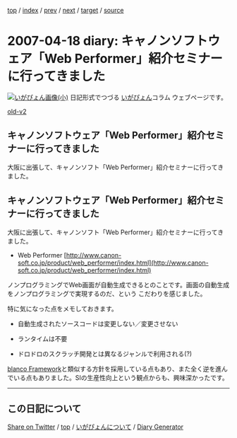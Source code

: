 [top](../index.html) 
 / [index](index.html) 
 / [prev](ig070417.html) 
 / [next](ig070419.html) 
 / [target](https://igapyon.github.io/diary/2007/ig070418.html) 
 / [source](https://github.com/igapyon/diary/blob/gh-pages/2007/ig070418.html.src.md) 

2007-04-18 diary: キャノンソフトウェア「Web Performer」紹介セミナーに行ってきました
=====================================================================================================
[![いがぴょん画像(小)](https://igapyon.github.io/diary/images/iga200306s.jpg "いがぴょん")](https://igapyon.github.io/diary/memo/memoigapyon.html) 日記形式でつづる [いがぴょん](https://igapyon.github.io/diary/memo/memoigapyon.html)コラム ウェブページです。

[old-v2](ig070418-orig.html)

## キャノンソフトウェア「Web Performer」紹介セミナーに行ってきました

大阪に出張して、キャノンソフト「Web Performer」紹介セミナーに行ってきました。


## キャノンソフトウェア「Web Performer」紹介セミナーに行ってきました

大阪に出張して、キャノンソフト「Web Performer」紹介セミナーに行ってきました。

* Web Performer
  [http://www.canon-soft.co.jp/product/web_performer/index.html](http://www.canon-soft.co.jp/product/web_performer/index.html)

ノンプログラミングでWeb画面が自動生成できるとのことです。画面の自動生成をノンプログラミングで実現するのだ、という こだわりを感じました。

特に気になった点をメモしておきます。

* 自動生成されたソースコードは変更しない／変更させない
  
* ランタイムは不要
  
* ドロドロのスクラッチ開発とは異なるジャンルで利用される(?)

[blanco Framework](http://www.igapyon.jp/blanco/blanco.ja.html)と類似する方針を採用している点もあり、また全く逆を進んでいる点もありました。SIの生産性向上という観点からも、興味深かったです。

----------------------------------------------------------------------------------------------------

## この日記について

[Share on Twitter](https://twitter.com/intent/tweet?hashtags=igapyon%2Cdiary%2C%E3%81%84%E3%81%8C%E3%81%B4%E3%82%87%E3%82%93&text=%E3%82%AD%E3%83%A3%E3%83%8E%E3%83%B3%E3%82%BD%E3%83%95%E3%83%88%E3%82%A6%E3%82%A7%E3%82%A2%E3%80%8CWeb+Performer%E3%80%8D%E7%B4%B9%E4%BB%8B%E3%82%BB%E3%83%9F%E3%83%8A%E3%83%BC%E3%81%AB%E8%A1%8C%E3%81%A3%E3%81%A6%E3%81%8D%E3%81%BE%E3%81%97%E3%81%9F&url=https%3A%2F%2Figapyon.github.io%2Fdiary%2F2007%2Fig070418.html) / [top](../index.html) / [いがぴょんについて](https://igapyon.github.io/diary/memo/memoigapyon.html) / [Diary Generator](https://github.com/igapyon/igapyonv3)
